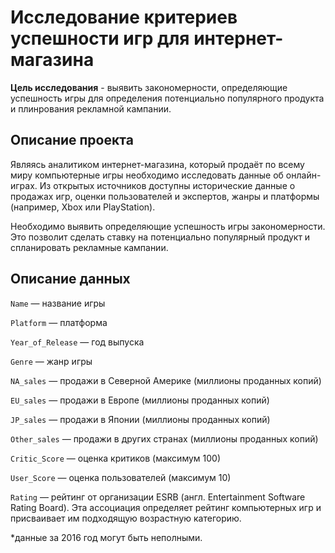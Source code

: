 # Исследование критериев успешности игр для интернет-магазина

<b>Цель исследования</b> - выявить закономерности, определяющие успешность игры  для определения потенциально популярного продукта и плинрования рекламной кампании.


## Описание проекта

Являясь аналитиком интернет-магазина, который продаёт по всему миру компьютерные игры необходимо исследовать данные об онлайн-играх.
Из открытых источников доступны исторические данные о продажах игр, оценки пользователей и экспертов, жанры и платформы (например, Xbox или PlayStation).

Необходимо выявить определяющие успешность игры закономерности. Это позволит сделать ставку на потенциально популярный продукт и спланировать рекламные кампании.


## Описание данных

`Name` — название игры

`Platform` — платформа

`Year_of_Release` — год выпуска

`Genre` — жанр игры

`NA_sales` — продажи в Северной Америке (миллионы проданных копий)

`EU_sales` — продажи в Европе (миллионы проданных копий)

`JP_sales` — продажи в Японии (миллионы проданных копий)

`Other_sales` — продажи в других странах (миллионы проданных копий)

`Critic_Score` — оценка критиков (максимум 100)

`User_Score` — оценка пользователей (максимум 10)

`Rating` — рейтинг от организации ESRB (англ. Entertainment Software Rating Board). Эта ассоциация определяет рейтинг компьютерных игр и присваивает им подходящую возрастную категорию.

*данные за 2016 год могут быть неполными.
